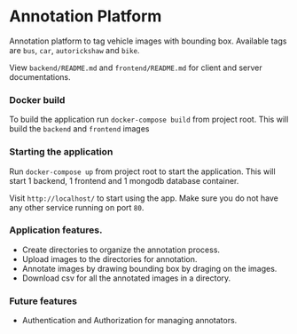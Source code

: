# Annotation Platform

Annotation platform to tag vehicle images with bounding box. Available tags are `bus`, `car`, `autorickshaw` and `bike`.

View `backend/README.md` and `frontend/README.md` for client and server documentations.

### Docker build

To build the application run `docker-compose build` from project root. This will build the `backend` and `frontend` images

### Starting the application

Run `docker-compose up` from project root to start the application. This will start 1 backend, 1 frontend and 1 mongodb database container.

Visit `http://localhost/` to start using the app. Make sure you do not have any other service running on port `80`.

### Application features.

- Create directories to organize the annotation process.
- Upload images to the directories for annotation.
- Annotate images by drawing bounding box by draging on the images.
- Download csv for all the annotated images in a directory.

### Future features

- Authentication and Authorization for managing annotators.
